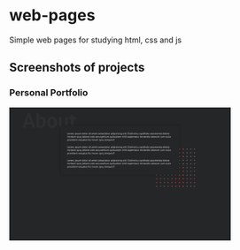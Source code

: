 # web-pages
Simple web pages for studying html, css and js

## Screenshots of projects

### Personal Portfolio
<img src="./screenshots/Personal Portfolio - about.png" style=" width: 400px">